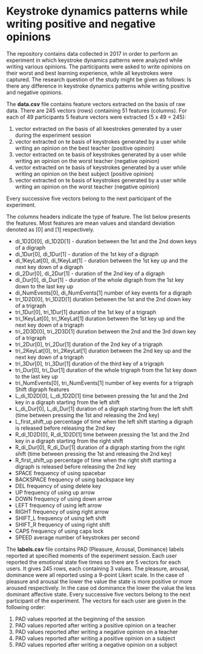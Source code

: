 # Keystroke dynamics patterns while writing positive and negative opinions

The repository contains data collected in 2017 in order to perform an experiment in which keystroke dynamics patterns were analyzed while writing various opinions. The participants were asked to write opinions on their worst and best learning experience, while all keystrokes were captured. The research question of the study might be given as follows: Is there any difference in keystroke dynamics patterns while writing positive and negative opinions.

The **data.csv** file contains feature vectors extracted on the basis of raw data. There are 245 vectors (rows) containing 51 features (columns). For each of 49 participants 5 feature vectors were extracted (5 x 49 = 245):  

1. vector extracted on the basis of all keestrokes generated by a user during the experiment session  
2. vector extracted on te basis of keystrokes generated by a user while writing an opinion on the best teacher (positive opinoin) 
3. vector extracted on te basis of keystrokes generated by a user while writing an opinion on the worst teacher (negative opinion) 
4. vector extracted on te basis of keystrokes generated by a user while writing an opinion on the best subject (positive opinion) 
5. vector extracted on te basis of keystrokes generated by a user while writing an opinion on the worst teacher (negative opinion) 

Every successive five vectors belong to the next participant of the experiment.

The columns headers indicate the type of feature. The list below presents the features. Most features are mean values and standard deviation denoted
as [0] and [1] respectively.

- di_1D2D[0], di_1D2D[1]  - duration between the 1st and the 2nd down keys of a digraph
- di_1Dur[0], di_1Dur[1]  - duration of the 1st key of a digraph
- di_1KeyLat[0], di_1KeyLat[1] - duration between the 1st key up and the next key down of a digraph
- di_2Dur[0], di_2Dur[1] - duration of the 2nd key of a digraph
- di_Dur[0], di_Dur[1] - duration of the whole digraph from the 1st key down to the last key up
- di_NumEvents[0], di_NumEvents[1] number of key events for a digraph
- tri_1D2D[0], tri_1D2D[1] duration between the 1st and the 2nd down key of a trigraph
- tri_1Dur[0], tri_1Dur[1] duration of the 1st key of a trigraph
- tri_1KeyLat[0], tri_1KeyLat[1] duration between the 1st key up and the next key down of a trigraph
- tri_2D3D[0], tri_2D3D[1] duration between the 2nd and the 3rd down key of a trigraph
- tri_2Dur[0], tri_2Dur[1] duration of the 2nd key of a trigraph
- tri_2KeyLat[0], tri_2KeyLat[1] duration between the 2nd key up and the next key down of a trigraph
- tri_3Dur[0], tri_3Dur[1] duration of the third key of a trigraph
- tri_Dur[0], tri_Dur[1] duration of the whole trigraph from the 1st key down to the last key up
- tri_NumEvents[0], tri_NumEvents[1] number of key events for a trigraph Shift digraph features
- L_di_1D2D[0], L_di_1D2D[1] time between pressing the 1st and the 2nd key in a digraph starting from the left shift
- L_di_Dur[0], L_di_Dur[1] duration of a digraph starting from the left shift (time between pressing the 1st and releasing the 2nd key)
- L_first_shift_up percentage of time when the left shift starting a digraph is released before releasing the 2nd key
- R_di_1D2D[0], R_di_1D2D[1] time between pressing the 1st and the 2nd key in a digraph starting from the right shift
- R_di_Dur[0], R_di_Dur[1] duration of a digraph starting from the right shift (time between pressing the 1st and releasing the 2nd key)
- R_first_shift_up percentage of time when the right shift starting a digraph is released before releasing the 2nd key
- SPACE frequency of using spacebar
- BACKSPACE frequency of using backspace key
- DEL frequency of using delete key
- UP frequency of using up arrow
- DOWN frequency of using down arrow
- LEFT frequency of using left arrow
- RIGHT frequency of using right arrow
- SHIFT_L frequency of using left shift
- SHIFT_R frequency of using right shift
- CAPS frequency of using caps lock
- SPEED average number of keystrokes per second


The **labels.csv** file contains PAD (Pleasure, Arousal, Dominance) labels reported at specified moments of the experiment session. Each user reported the emotional state five times so there are 5 vectors for each users. It gives 245 rows, each containing 3 values. The pleasure, arousal, dominance were all reported using a 9-point Likert scale. In the case of pleasure and arousal the lower the value the state is more positive or more aroused respectively. In the case od dominance the lower the value the less dominant affective state. Every successive five vectors belong to the next participant of the experiment. The vectors for each user are given in the following order:

1. PAD values reported at the beginning of the session
2. PAD values reported after writing a positive opinion on a teacher
3. PAD values reported after writing a negative opinion on a teacher
4. PAD values reported after writing a positive opinion on a subject
5. PAD values reported after writing a negative opinion on a subject 
